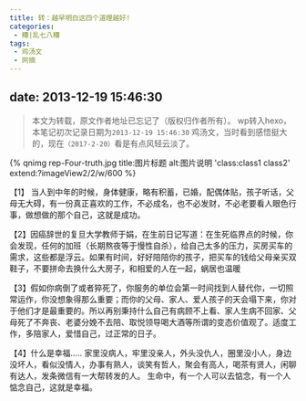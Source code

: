 ```yaml
---
title: 转：越早明白这四个道理越好!
categories: 
 - 糟|乱七八糟
tags:
 - 鸡汤文
 - 网摘
---
```

date: 2013-12-19 15:46:30
---


> 本文为转载，原文作者地址已忘记了（版权归作者所有）。
> wp转入hexo，本笔记初次记录日期为`2013-12-19 15:46:30`
> 鸡汤文，当时看到感悟挺大的，现在`（2017-2-20）`看是有点风轻云淡了。 


 <!-- more --> 
 

{% qnimg rep-Four-truth.jpg title:图片标题 alt:图片说明 'class:class1 class2' extend:?imageView2/2/w/600 %}

【1】 当人到中年的时候，身体健康，略有积蓄，已婚，配偶体贴，孩子听话，父母无大碍，有一份真正喜欢的工作，不必成名，也不必发财，不必老要看人眼色行事，做想做的那个自己，这就是成功。

【2】因癌辞世的复旦大学教师于娟，在生前日记写道：在生死临界点的时候，你会发现，任何的加班（长期熬夜等于慢性自杀），给自己太多的压力，买房买车的需求，这些都是浮云。如果有时间，好好陪陪你的孩子，把买车的钱给父母亲买双鞋子，不要拼命去换什么大房子，和相爱的人在一起，蜗居也温暖

【3】假如你病倒了或者猝死了，你服务的单位会第一时间找到人替代你，一切照常运作，你没想象得那么重要；而你的父母、家人、爱人孩子的天会塌下来，你对于他们才是最重要的。所以再别秉持什么自己有病顾不上看、家人生病不回家、父母死了不奔丧、老婆分娩不去陪、取悦领导喝大酒等所谓的变态价值观了。适度工作，多陪家人，爱惜自己，过正常的日子。

【4】什么是幸福..... 家里没病人，牢里没亲人，外头没仇人，圈里没小人，身边没坏人，看似没情人，办事有熟人，谈笑有哲人，聚会有高人，喝茶有贤人，闲聊有达人，发条微信有一大帮转发的人。 生命中，有一个人可以去惦念，有一个人惦念自己，这就是幸福。
